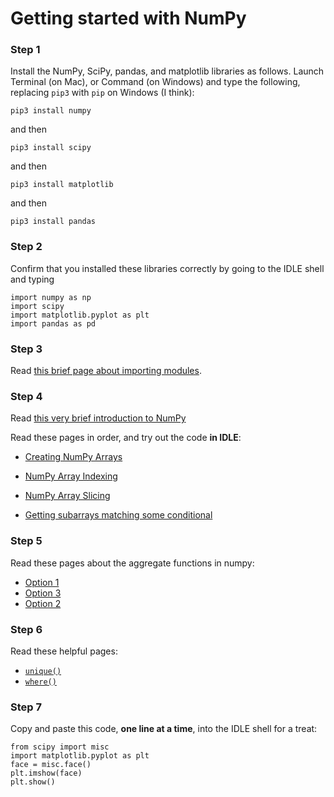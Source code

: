 # Getting started with NumPy

### Step 1
Install the NumPy, SciPy, pandas, and matplotlib libraries as follows. Launch Terminal (on Mac), or Command (on Windows) and type the following, replacing `pip3` with `pip` on Windows (I think):

```
pip3 install numpy 
```

and then

```
pip3 install scipy
```

and then

```
pip3 install matplotlib
```

and then

```
pip3 install pandas
```

### Step 2
Confirm that you installed these libraries correctly by going to the IDLE shell and typing

```
import numpy as np
import scipy
import matplotlib.pyplot as plt
import pandas as pd
```

### Step 3
Read [this brief page about importing modules](https://www.digitalocean.com/community/tutorials/how-to-import-modules-in-python-3).

### Step 4
Read [this very brief introduction to NumPy](https://www.w3schools.com/python/numpy/numpy_intro.asp)

Read these pages in order, and try out the code **in IDLE**:

* [Creating NumPy Arrays](https://www.w3schools.com/python/numpy/numpy_creating_arrays.asp)

* [NumPy Array Indexing](https://www.w3schools.com/python/numpy/numpy_array_indexing.asp)

* [NumPy Array Slicing](https://www.w3schools.com/python/numpy/numpy_array_slicing.asp)

* [Getting subarrays matching some conditional](https://thispointer.com/python-numpy-select-elements-or-indices-by-conditions-from-numpy-array/)


### Step 5
Read these pages about the aggregate functions in numpy:

* [Option 1](https://colab.research.google.com/github/jakevdp/PythonDataScienceHandbook/blob/master/notebooks/02.04-Computation-on-arrays-aggregates.ipynb)
* [Option 3](https://www.pythonprogramming.in/numpy-aggregate-and-statistical-functions.html)
* [Option 2](https://www.tutorialgateway.org/python-numpy-aggregate-functions/)


### Step 6
Read these helpful pages:

* [`unique()`](https://www.tutorialspoint.com/numpy/numpy_unique.htm)
* [`where()`](https://thispointer.com/find-the-index-of-a-value-in-numpy-array/)

### Step 7

Copy and paste this code, **one line at a time**, into the IDLE shell for a treat:

```
from scipy import misc
import matplotlib.pyplot as plt
face = misc.face()
plt.imshow(face)
plt.show()
```



